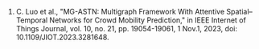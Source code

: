 
1. C. Luo et al., "MG-ASTN: Multigraph Framework With Attentive Spatial–Temporal Networks for Crowd Mobility Prediction," in IEEE Internet of Things Journal, vol. 10, no. 21, pp. 19054-19061, 1 Nov.1, 2023, doi: 10.1109/JIOT.2023.3281648.

